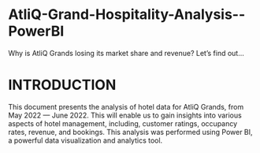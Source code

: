 # AtliQ-Grand-Hospitality-Analysis--PowerBI

Why is AtliQ Grands losing its market share and revenue? Let’s find out...

# INTRODUCTION
This document presents the analysis of hotel data for AtliQ Grands, from May 2022 — June 2022. This will enable us to gain insights into various aspects of hotel management, including, customer ratings, occupancy rates, revenue, and bookings. This analysis was performed using Power BI, a powerful data visualization and analytics tool.
